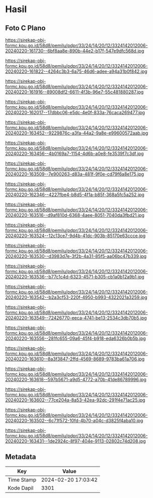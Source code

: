 # Hasil

## Foto C Plano

https://sirekap-obj-formc.kpu.go.id/58d8/pemilu/pdpr/33/24/14/20/12/3324142012006-20240220-161730--6bf8aa8e-890b-44e2-b17f-547e9dfc568d.jpg

https://sirekap-obj-formc.kpu.go.id/58d8/pemilu/pdpr/33/24/14/20/12/3324142012006-20240220-161822--4264c3b3-6a75-46d6-adee-a94a31b0f842.jpg

https://sirekap-obj-formc.kpu.go.id/58d8/pemilu/pdpr/33/24/14/20/12/3324142012006-20240220-161916--89008df2-6611-4f3b-96e7-55c481880287.jpg

https://sirekap-obj-formc.kpu.go.id/58d8/pemilu/pdpr/33/24/14/20/12/3324142012006-20240220-162017--17dbbc06-e5dc-4e0f-833a-76caca269477.jpg

https://sirekap-obj-formc.kpu.go.id/58d8/pemilu/pdpr/33/24/14/20/12/3324142012006-20240220-163452--9229876c-a3fa-44a2-9a8e-e99600572aab.jpg

https://sirekap-obj-formc.kpu.go.id/58d8/pemilu/pdpr/33/24/14/20/12/3324142012006-20240220-163456--4b0169a7-1154-4d6b-a0e8-fe3539f7c3df.jpg

https://sirekap-obj-formc.kpu.go.id/58d8/pemilu/pdpr/33/24/14/20/12/3324142012006-20240220-163509--7e900263-d83a-481f-9f0e-cd79f6a8e175.jpg

https://sirekap-obj-formc.kpu.go.id/58d8/pemilu/pdpr/33/24/14/20/12/3324142012006-20240220-162346--4227fbe4-b8d5-4f1a-b85f-368a5fc5a252.jpg

https://sirekap-obj-formc.kpu.go.id/58d8/pemilu/pdpr/33/24/14/20/12/3324142012006-20240220-163516--d9af810d-6368-4aee-8051-7040da3fbd21.jpg

https://sirekap-obj-formc.kpu.go.id/58d8/pemilu/pdpr/33/24/14/20/12/3324142012006-20240220-163524--12c13ce7-9d4b-41dc-903b-85170e63ccce.jpg

https://sirekap-obj-formc.kpu.go.id/58d8/pemilu/pdpr/33/24/14/20/12/3324142012006-20240220-163530--d3983d7e-3f2b-4a31-85f5-aa06bc47b339.jpg

https://sirekap-obj-formc.kpu.go.id/58d8/pemilu/pdpr/33/24/14/20/12/3324142012006-20240220-163536--b77c1c4d-6323-4571-b305-cb1a0b12a9b1.jpg

https://sirekap-obj-formc.kpu.go.id/58d8/pemilu/pdpr/33/24/14/20/12/3324142012006-20240220-163542--b2a3cf53-220f-4950-b993-4322021a3259.jpg

https://sirekap-obj-formc.kpu.go.id/58d8/pemilu/pdpr/33/24/14/20/12/3324142012006-20240220-163549--72426770-eeca-4741-be13-2534c3db70b5.jpg

https://sirekap-obj-formc.kpu.go.id/58d8/pemilu/pdpr/33/24/14/20/12/3324142012006-20240220-163556--281fc655-09a6-45f4-b918-eda6326b0b5b.jpg

https://sirekap-obj-formc.kpu.go.id/58d8/pemilu/pdpr/33/24/14/20/12/3324142012006-20240220-163610--8a3f3847-2ffd-4569-8689-9783ba61a706.jpg

https://sirekap-obj-formc.kpu.go.id/58d8/pemilu/pdpr/33/24/14/20/12/3324142012006-20240220-163618--597b5671-a9d5-4772-a70b-41de86789996.jpg

https://sirekap-obj-formc.kpu.go.id/58d8/pemilu/pdpr/33/24/14/20/12/3324142012006-20240220-163602--77ce204a-8a53-42ea-92dc-291f4e71ac25.jpg

https://sirekap-obj-formc.kpu.go.id/58d8/pemilu/pdpr/33/24/14/20/12/3324142012006-20240220-163502--6c71f572-10fd-4b70-a04c-d3825f4aba10.jpg

https://sirekap-obj-formc.kpu.go.id/58d8/pemilu/pdpr/33/24/14/20/12/3324142012006-20240220-163431--1de2924c-8f97-404e-9113-02802c74d208.jpg


## Metadata

| Key        | Value               |
| ---------- | ------------------- |
| Time Stamp | 2024-02-20 17:03:42 |
| Kode Dapil | 3301                |



